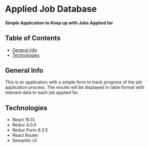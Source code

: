# Applied Job Database

#### Simple Application to Keep up with Jobs Applied for

## Table of Contents

- [General Info](#general-info)
- [Technologies](#technologies)

## General Info

This is an application with a simple form to track progress of the job application process. The results will be displayed in
table format with relevant data to each job applied for.

## Technologies

- React 16.13
- Redux 4.0.5
- Redux Form 8.3.5
- React Router
- Semantic UI
